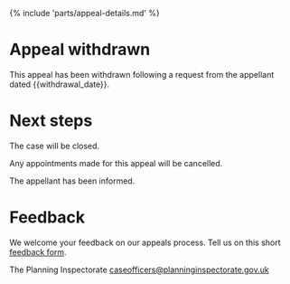 {% include 'parts/appeal-details.md' %}

# Appeal withdrawn

This appeal has been withdrawn following a request from the appellant dated {{withdrawal_date}}.

# Next steps

The case will be closed.

Any appointments made for this appeal will be cancelled.

The appellant has been informed.

# Feedback

We welcome your feedback on our appeals process. Tell us on this short [feedback form](https://forms.office.com/pages/responsepage.aspx?id=mN94WIhvq0iTIpmM5VcIjfMZj__F6D9LmMUUyoUrZDZUOERYMEFBN0NCOFdNU1BGWEhHUFQxWVhUUy4u).

The Planning Inspectorate
caseofficers@planninginspectorate.gov.uk
